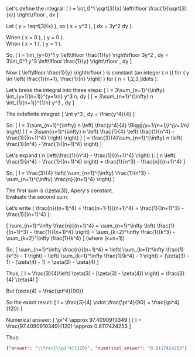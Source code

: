 Let's define the integral:
\[
I = \int_0^1 \sqrt[3]{x} \left\lfloor \frac{1}{\sqrt[3]{x}} \right\rfloor \, dx
\]

Let \( y = \sqrt[3]{x} \), so \( x = y^3 \), \( dx = 3y^2 dy \).

When \( x = 0 \), \( y = 0 \).  
When \( x = 1 \), \( y = 1 \).

So,
\[
I = \int_{y=0}^1 y \left\lfloor \frac{1}{y} \right\rfloor 3y^2 \, dy = 3\int_0^1 y^3 \left\lfloor \frac{1}{y} \right\rfloor \, dy
\]

Now \( \left\lfloor \frac{1}{y} \right\rfloor \) is constant (an integer \( n \)) for \( y \in \left( \frac{1}{n+1}, \frac{1}{n} \right] \) for \( n = 1,2,3,\ldots \).

Let’s break the integral into these steps:
\[
I = 3\sum_{n=1}^{\infty} \int_{y=1/(n+1)}^{y=1/n} y^3 n\, dy
\]
\[
= 3\sum_{n=1}^{\infty} n \int_{1/(n+1)}^{1/n} y^3 \, dy
\]

The indefinite integral:
\[
\int y^3 \, dy = \frac{y^4}{4}
\]

So:
\[
I = 3\sum_{n=1}^{\infty} n \left[ \frac{y^4}{4} \Bigg|_{y=1/(n+1)}^{y=1/n} \right]
\]
\[
= 3\sum_{n=1}^{\infty} n \left( \frac{1}{4} \left( \frac{1}{n^4} - \frac{1}{(n+1)^4} \right) \right)
\]
\[
= \frac{3}{4}\sum_{n=1}^{\infty} n \left( \frac{1}{n^4} - \frac{1}{(n+1)^4} \right)
\]

Let's expand \( n \left(\frac{1}{n^4} - \frac{1}{(n+1)^4} \right) \):
\[
n \left( \frac{1}{n^4} - \frac{1}{(n+1)^4} \right) = \frac{1}{n^3} - \frac{n}{(n+1)^4}
\]

So,
\[
I = \frac{3}{4} \left( \sum_{n=1}^{\infty} \frac{1}{n^3} - \sum_{n=1}^{\infty} \frac{n}{(n+1)^4} \right)
\]

The first sum is \(\zeta(3)\), Apery's constant.  
Evaluate the second sum:

Let’s write \( \frac{n}{(n+1)^4} = \frac{n+1-1}{(n+1)^4} = \frac{1}{(n+1)^3} - \frac{1}{(n+1)^4} \):

\[
\sum_{n=1}^\infty \frac{n}{(n+1)^4} = \sum_{n=1}^\infty \left( \frac{1}{(n+1)^3} - \frac{1}{(n+1)^4} \right)
= \sum_{k=2}^\infty \frac{1}{k^3} - \sum_{k=2}^\infty \frac{1}{k^4}
\]
(where \(k=n+1\))

So,
\[
\sum_{n=1}^\infty \frac{n}{(n+1)^4} = \left( \sum_{k=1}^\infty \frac{1}{k^3} - 1 \right) - \left( \sum_{k=1}^\infty \frac{1}{k^4} - 1 \right)
= (\zeta(3) - 1) - (\zeta(4) - 1) = \zeta(3) - \zeta(4)
\]

Thus,
\[
I = \frac{3}{4}\left( \zeta(3) - [\zeta(3) - \zeta(4)] \right) = \frac{3}{4} \zeta(4)
\]

But \(\zeta(4) = \frac{\pi^4}{90}\)

So the exact result:
\[
I = \frac{3}{4} \cdot \frac{\pi^4}{90} = \frac{\pi^4}{120}
\]

Numerical answer:
\[
\pi^4 \approx 97.4090910349
\]
\[
I = \frac{97.4090910349}{120} \approx 0.8117424253
\]

Thus:

```json
{"answer": "\\frac{\\pi^4}{120}", "numerical_answer": "0.8117424253"}
```